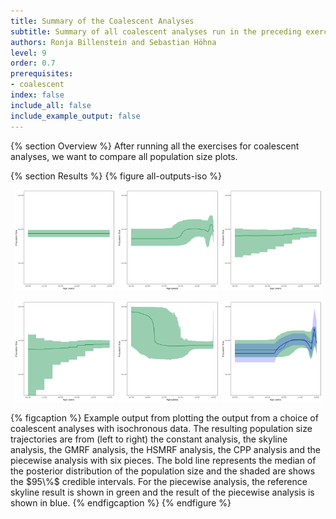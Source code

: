 ```yaml
---
title: Summary of the Coalescent Analyses
subtitle: Summary of all coalescent analyses run in the preceding exercises
authors: Ronja Billenstein and Sebastian Höhna
level: 9
order: 0.7
prerequisites:
- coalescent
index: false
include_all: false
include_example_output: false
---
```


{% section Overview %}
After running all the exercises for coalescent analyses, we want to compare all population size plots.

{% section Results %}
{% figure all-outputs-iso %}
<p align="middle">
  <img src="figures/horses_iso_constant.png" width="32%" />
  <img src="figures/horses_iso_skyline.png" width="32%" />
  <img src="figures/horses_iso_GMRF.png" width="32%" />
</p>
<p align="middle">
  <img src="figures/horses_iso_HSMRF.png" width="32%" />
  <img src="figures/horses_iso_CPP.png" width="32%" />
  <img src="figures/horses_iso_piecewise_6diff.png" width="32%" />
</p>
{% figcaption %}
Example output from plotting the output from a choice of coalescent analyses with isochronous data.
The resulting population size trajectories are from (left to right) the constant analysis, the skyline analysis, the GMRF analysis, the HSMRF analysis, the CPP analysis and the piecewise analysis with six pieces. The bold line represents the median of the posterior distribution of the population size and the shaded are shows the $95\%$ credible intervals. For the piecewise analysis, the reference skyline result is shown in green and the result of the piecewise analysis is shown in blue.
{% endfigcaption %}
{% endfigure %}
